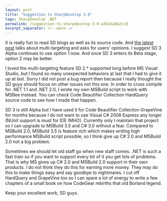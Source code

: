 ```yaml
---
layout: post
title: "Suggestion to SharpDevelop 3.0"
tags: SharpDevelop .NET
permalink: /suggestion-to-sharpdevelop-3-0-a4b1ba8b2cc8
excerpt_separator: <!--more-->
---
```

It is really fun to read SD blogs as well as its source code. And [the latest post](http://laputa.sharpdevelop.net/ChoosingTheTargetFrameworkInSharpDevelop30.aspx) talks about multi-targeting and asks for users’ opinions. I suggest SD 3 Alpha continues to use option 1 now. And once SD 3 enters its Beta stage, option 2 may be better.
<!--more-->

I loved the multi-targeting feature SD 2.* supported long before MS Visual Studio, but I found so many unexpected behaviors at last that I had to give it up at last. Sorry I did not post a bug report then because I really thought the SD guys should focus on other issues not this one. In order to cross compile for .NET 1.1 and .NET 2.0, I wrote my own MSBuild script to work with MSBee instead. You can check Code Beautifier Collection HardQuery source code to see how I made that happen.

SD 3 is still Alpha but I have used it for Code Beautifier Collection GrapeVine for months because I do not want to use Visual C# 2008 Express any longer (NUnit support is must for IDE IMHO). Currently only I maintain that project so I can upgrade to MSBuild 3.5 and C# 3.0 without a fear. Compared to MSBuild 2.0, MSBuild 3.5 is feature rich which makes writing high performance MSBuild script possible, so I think give up C# 2.0 and MSBuild 2.0 not a big problem.

Sometimes we should let old staff go when new staff comes. .NET is such a fast train so if you want to support every bit of it you get lots of problems. That is why MS gives up C# 2.0 and MSBuild 2.0 support in their own products. I do not think they do this for earning more money. They may do this to make things easy and say goodbye to nightmares. I cut off HardQuery and GrapeVine too so I can spare a lot of energy to write a few chapters of a small book on how CodeGear rebirths that old Borland legend.

Keep your excellent work, SD guys.
